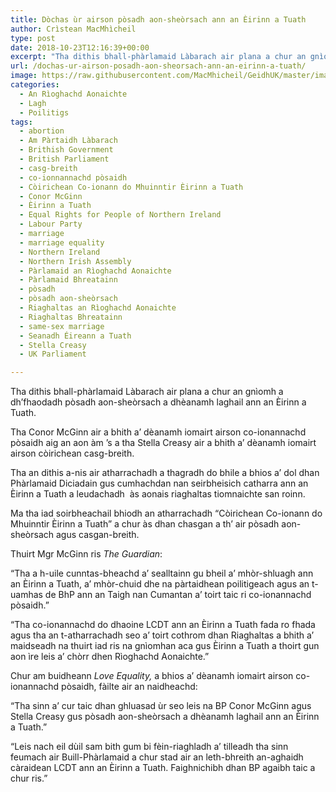 ```yaml
---
title: Dòchas ùr airson pòsadh aon-sheòrsach ann an Èirinn a Tuath
author: Crìstean MacMhìcheil
type: post
date: 2018-10-23T12:16:39+00:00
excerpt: "Tha dithis bhall-phàrlamaid Làbarach air plana a chur an gnìomh a dh'fhaodadh pòsadh aon-sheòrsach a dhèanamh laghail ann an Èirinn a Tuath."
url: /dochas-ur-airson-posadh-aon-sheorsach-ann-an-eirinn-a-tuath/
image: https://raw.githubusercontent.com/MacMhicheil/GeidhUK/master/images/.jpg
categories:
  - An Rìoghachd Aonaichte
  - Lagh
  - Poilitigs
tags:
  - abortion
  - Am Pàrtaidh Làbarach
  - Brithish Government
  - British Parliament
  - casg-breith
  - co-ionnannachd pòsaidh
  - Còirichean Co-ionann do Mhuinntir Èirinn a Tuath
  - Conor McGinn
  - Èirinn a Tuath
  - Equal Rights for People of Northern Ireland
  - Labour Party
  - marriage
  - marriage equality
  - Northern Ireland
  - Northern Irish Assembly
  - Pàrlamaid an Rìoghachd Aonaichte
  - Pàrlamaid Bhreatainn
  - pòsadh
  - pòsadh aon-sheòrsach
  - Riaghaltas an Rìoghachd Aonaichte
  - Riaghaltas Bhreatainn
  - same-sex marriage
  - Seanadh Éireann a Tuath
  - Stella Creasy
  - UK Parliament

---
```

Tha dithis bhall-phàrlamaid Làbarach air plana a chur an gnìomh a dh&#8217;fhaodadh pòsadh aon-sheòrsach a dhèanamh laghail ann an Èirinn a Tuath.

Tha Conor McGinn air a bhith a&#8217; dèanamh iomairt airson co-ionannachd pòsaidh aig an aon àm &#8217;s a tha Stella Creasy air a bhith a&#8217; dèanamh iomairt airson còirichean casg-breith.

Tha an dithis a-nis air atharrachadh a thagradh do bhile a bhios a&#8217; dol dhan Phàrlamaid Diciadain gus cumhachdan nan seirbheisich catharra ann an Èirinn a Tuath a leudachadh  às aonais riaghaltas tiomnaichte san roinn.

Ma tha iad soirbheachail bhiodh an atharrachadh &#8220;Còirichean Co-ionann do Mhuinntir Èirinn a Tuath&#8221; a chur às dhan chasgan a th&#8217; air pòsadh aon-sheòrsach agus casgan-breith.

Thuirt Mgr McGinn ris _The Guardian_:

&#8220;Tha a h-uile cunntas-bheachd a&#8217; sealltainn gu bheil a&#8217; mhòr-shluagh ann an Èirinn a Tuath, a&#8217; mhòr-chuid dhe na pàrtaidhean poilitigeach agus an t-uamhas de BhP ann an Taigh nan Cumantan a&#8217; toirt taic ri co-ionannachd pòsaidh.&#8221;

&#8220;Tha co-ionannachd do dhaoine LCDT ann an Èirinn a Tuath fada ro fhada agus tha an t-atharrachadh seo a&#8217; toirt cothrom dhan Riaghaltas a bhith a&#8217; maidseadh na thuirt iad ris na gnìomhan aca gus Èirinn a Tuath a thoirt gun aon ìre leis a&#8217; chòrr dhen Rìoghachd Aonaichte.&#8221;

Chur am buidheann _Love Equality,_ a bhios a&#8217; dèanamh iomairt airson co-ionannachd pòsaidh, fàilte air an naidheachd:

&#8220;Tha sinn a&#8217; cur taic dhan ghluasad ùr seo leis na BP Conor McGinn agus Stella Creasy gus pòsadh aon-sheòrsach a dhèanamh laghail ann an Èirinn a Tuath.&#8221;

&#8220;Leis nach eil dùil sam bith gum bi fèin-riaghladh a&#8217; tilleadh tha sinn feumach air Buill-Phàrlamaid a chur stad air an leth-bhreith an-aghaidh càraidean LCDT ann an Èirinn a Tuath. Faighnichibh dhan BP agaibh taic a chur ris.&#8221;
